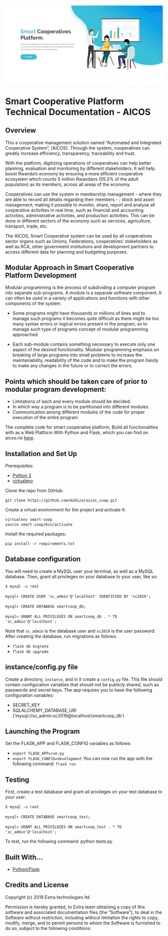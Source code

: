 ![alt text](https://raw.githubusercontent.com/muhiza/extrat/master/static/welcome%20image.png)

# Smart Cooperative Platform Technical Documentation - AICOS

## Overview
This a cooperative management solution named “Automated and Integrated Cooperative System”, (AICOS). Through the system, cooperatives can greatly increase efficiency, transparency, traceability and trust.

With the platform, digitizing operations of cooperatives can help better planning, evaluation and monitoring by different stakeholders. It will help boost Rwanda’s economy by ensuring a more efficient cooperative ecosystem which counts 5 million Rwandans (55.3% of the adult population) as its members, across all areas of the economy. 

Cooperatives can use the system in membership management - where they are able to record all details regarding their members - ; stock and asset management; making it possible to monitor, share, report and analyse all cooperative activities in real time, such as financial and accounting activities, administrative activities, and production activities. This can be done in different sectors of the economy such as services, agriculture, transport, trade, etc. 

The AICOS, Smart Cooperative system can be used by all cooperatives sector organs such as Unions, Federations, cooperatives’ stakeholders as well as RCA, other government institutions and development partners to access different data for planning and budgeting purposes.

## Modular Approach in Smart Cooperative Platform Development

Modular programming is the process of subdividing a computer program into separate sub-programs. A module is a separate software component. It can often be used in a variety of applications and functions with other components of the system.

* Some programs might have thousands or millions of lines and to manage such programs it becomes quite difficult as there might be too many syntax errors or logical errors present in the program, so to manage such type of programs concept of modular programming approached.

* Each sub-module contains something necessary to execute only one aspect of the desired functionality.
Modular programming emphasis on breaking of large programs into small problems to increase the maintainability, readability of the code and to make the program handy to make any changes in the future or to correct the errors.

## Points which should be taken care of prior to modular program development:

* Limitations of each and every module should be decided.
* In which way a program is to be partitioned into different modules.
* Communication among different modules of the code for proper execution of the entire program.

The complete code for smart cooperative platform, Build all functionalities with as a Web Platform With Python and Flask, which you can find on aicos.rw [here](http://www.aicos.rw/).

## Installation and Set Up
Prerequisites:

* [Python 3](https://www.python.org/)
* [virtualenv](https://virtualenv.pypa.io/en/latest/)

Clone the repo from GitHub:
```
git clone https://github.com/muhiza/aicos_coop.git
```

Create a virtual environment for the project and activate it:
```
virtualenv smart-coop
source smart-coop/bin/activate
```
Install the required packages:
```
pip install -r requirements.txt
```
## Database configuration
You will need to create a MySQL user your terminal, as well as a MySQL database. Then, grant all privileges on your database to your user, like so:
```
$ mysql -u root

mysql> CREATE USER 'sc_admin'@'localhost' IDENTIFIED BY 'sc2019';

mysql> CREATE DATABASE smartcoop_db;

mysql> GRANT ALL PRIVILEGES ON smartcoop_db . * TO 'sc_admin'@'localhost';
```
Note that ```sc_admin``` is the database user and ```sc2019``` is the user password. After creating the database, run migrations as follows:

* ```flask db migrate```
* ```flask db upgrade```

## instance/config.py file

Create a directory, ```instance```, and in it create a ```config.py``` file. This file should contain configuration variables that should not be publicly shared, such as passwords and secret keys. The app requires you to have the following configuration variables:

* SECRET_KEY
* SQLALCHEMY_DATABASE_URI ('mysql://sc_admin:sc2019@localhost/smartcoop_db')

## Launching the Program
Set the FLASK_APP and FLASK_CONFIG variables as follows:

* ```export FLASK_APP=run.py```
* ```export FLASK_CONFIG=development```
You can now run the app with the following command: ```flask run```

## Testing
First, create a test database and grant all privileges on your test database to your user:
```
$ mysql -u root

mysql> CREATE DATABASE smartcoop_test;

mysql> GRANT ALL PRIVILEGES ON smartcoop_test . * TO 'sc_admin'@'localhost';
```

To test, run the following command: python tests.py

## Built With...
* [Python/Flask](https://flask.palletsprojects.com/en/0.12.x/)

## Credits and License
Copyright (c) 2019 Extra technologies ltd

Permission is hereby granted, to Extra team obtaining a copy of this software and associated documentation files (the "Software"), to deal in the Software without restriction, including without limitation the rights to copy, modify, merge, and to permit persons to whom the Software is furnished to do so, subject to the following conditions:
